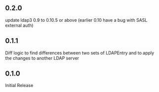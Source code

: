 ## 0.2.0

update ldap3 0.9 to 0.10.5 or above (earlier 0.10 have a bug with SASL external auth)

## 0.1.1

Diff logic to find differences between two sets of LDAPEntry and to apply the changes to another LDAP server

## 0.1.0

Initial Release
